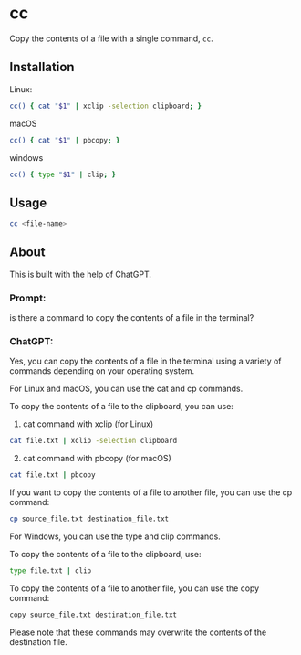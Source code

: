 # cc
Copy the contents of a file with a single command, `cc`.

## Installation

Linux:
```bash
cc() { cat "$1" | xclip -selection clipboard; }
```

macOS
```bash
cc() { cat "$1" | pbcopy; }
```

windows
```bash
cc() { type "$1" | clip; }
```

## Usage

```bash
cc <file-name>
```

## About
This is built with the help of ChatGPT.

### Prompt:
is there a command to copy the contents of a file in the terminal?

### ChatGPT:
Yes, you can copy the contents of a file in the terminal using a variety of commands depending on your operating system.

For Linux and macOS, you can use the cat and cp commands.

To copy the contents of a file to the clipboard, you can use:

1. cat command with xclip (for Linux)

```bash
cat file.txt | xclip -selection clipboard
```

2. cat command with pbcopy (for macOS)

```bash
cat file.txt | pbcopy
```

If you want to copy the contents of a file to another file, you can use the cp command:

```bash
cp source_file.txt destination_file.txt
```

For Windows, you can use the type and clip commands.

To copy the contents of a file to the clipboard, use:

```bash
type file.txt | clip
```

To copy the contents of a file to another file, you can use the copy command:

```bash
copy source_file.txt destination_file.txt
```

Please note that these commands may overwrite the contents of the destination file.
